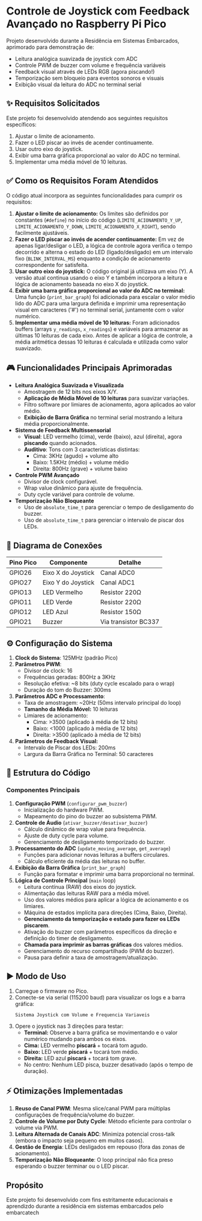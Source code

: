 # Controle de Joystick com Feedback Avançado no Raspberry Pi Pico

Projeto desenvolvido durante a Residência em Sistemas Embarcados, aprimorado para demonstração de:
- Leitura analógica suavizada de joystick com ADC
- Controle PWM de buzzer com volume e frequência variáveis
- Feedback visual através de LEDs RGB (agora piscando!)
- Temporização sem bloqueio para eventos sonoros e visuais
- Exibição visual da leitura do ADC no terminal serial

## ✨ Requisitos Solicitados
Este projeto foi desenvolvido atendendo aos seguintes requisitos específicos:
1.  Ajustar o limite de acionamento.
2.  Fazer o LED piscar ao invés de acender continuamente.
3.  Usar outro eixo do joystick.
4.  Exibir uma barra gráfica proporcional ao valor do ADC no terminal.
5.  Implementar uma média móvel de 10 leituras.

## ✅ Como os Requisitos Foram Atendidos

O código atual incorpora as seguintes funcionalidades para cumprir os requisitos:

1.  **Ajustar o limite de acionamento:** Os limites são definidos por constantes (`#define`) no início do código (`LIMITE_ACIONAMENTO_Y_UP`, `LIMITE_ACIONAMENTO_Y_DOWN`, `LIMITE_ACIONAMENTO_X_RIGHT`), sendo facilmente ajustáveis.
2.  **Fazer o LED piscar ao invés de acender continuamente:** Em vez de apenas ligar/desligar o LED, a lógica de controle agora verifica o tempo decorrido e alterna o estado do LED (ligado/desligado) em um intervalo fixo (`BLINK_INTERVAL_MS`) enquanto a condição de acionamento correspondente for satisfeita.
3.  **Usar outro eixo do joystick:** O código original já utilizava um eixo (Y). A versão atual continua usando o eixo Y e também incorpora a leitura e lógica de acionamento baseada no eixo X do joystick.
4.  **Exibir uma barra gráfica proporcional ao valor do ADC no terminal:** Uma função (`print_bar_graph`) foi adicionada para escalar o valor médio lido do ADC para uma largura definida e imprimir uma representação visual em caracteres ('#') no terminal serial, juntamente com o valor numérico.
5.  **Implementar uma média móvel de 10 leituras:** Foram adicionados buffers (arrays `y_readings`, `x_readings`) e variáveis para armazenar as últimas 10 leituras de cada eixo. Antes de aplicar a lógica de controle, a média aritmética dessas 10 leituras é calculada e utilizada como valor suavizado.

## 🎮 Funcionalidades Principais Aprimoradas
-   **Leitura Analógica Suavizada e Visualizada**
    -   Amostragem de 12 bits nos eixos X/Y.
    -   **Aplicação de Média Móvel de 10 leituras** para suavizar variações.
    -   Filtro software por limiares de acionamento, agora aplicados ao valor médio.
    -   **Exibição de Barra Gráfica** no terminal serial mostrando a leitura média proporcionalmente.
-   **Sistema de Feedback Multissensorial**
    -   **Visual**: LED vermelho (cima), verde (baixo), azul (direita), agora **piscando** quando acionados.
    -   **Auditivo**: Tons com 3 características distintas:
        -   Cima: 3KHz (agudo) + volume alto
        -   Baixo: 1.5KHz (médio) + volume médio
        -   Direita: 800Hz (grave) + volume baixo
-   **Controle PWM Avançado**
    -   Divisor de clock configurável.
    -   Wrap value dinâmico para ajuste de frequência.
    -   Duty cycle variável para controle de volume.
-   **Temporização Não Bloqueante**
    -   Uso de `absolute_time_t` para gerenciar o tempo de desligamento do buzzer.
    -   Uso de `absolute_time_t` para gerenciar o intervalo de piscar dos LEDs.

## 🔌 Diagrama de Conexões
| Pino Pico | Componente        | Detalhe                  |
|-----------|-------------------|--------------------------|
| GPIO26    | Eixo X do Joystick | Canal ADC0               |
| GPIO27    | Eixo Y do Joystick | Canal ADC1               |
| GPIO13    | LED Vermelho      | Resistor 220Ω            |
| GPIO11    | LED Verde         | Resistor 220Ω            |
| GPIO12    | LED Azul          | Resistor 150Ω            |
| GPIO21    | Buzzer            | Via transistor BC337     |

## ⚙️ Configuração do Sistema
1.  **Clock do Sistema**: 125MHz (padrão Pico)
2.  **Parâmetros PWM**:
    -   Divisor de clock: 16
    -   Frequências geradas: 800Hz a 3KHz
    -   Resolução efetiva: ~8 bits (duty cycle escalado para o wrap)
    -   Duração do tom do Buzzer: 300ms
3.  **Parâmetros ADC e Processamento**:
    -   Taxa de amostragem: ~20Hz (50ms intervalo principal do loop)
    -   **Tamanho da Média Móvel:** 10 leituras
    -   Limiares de acionamento:
        -   Cima: >3500 (aplicado à média de 12 bits)
        -   Baixo: <1000 (aplicado à média de 12 bits)
        -   Direita: >3500 (aplicado à média de 12 bits)
4.  **Parâmetros de Feedback Visual:**
    -   Intervalo de Piscar dos LEDs: 200ms
    -   Largura da Barra Gráfica no Terminal: 50 caracteres

## 🧠 Estrutura do Código
### Componentes Principais
1.  **Configuração PWM** (`configurar_pwm_buzzer`)
    -   Inicialização do hardware PWM.
    -   Mapeamento do pino do buzzer ao subsistema PWM.
2.  **Controle de Áudio** (`ativar_buzzer/desativar_buzzer`)
    -   Cálculo dinâmico de wrap value para frequência.
    -   Ajuste de duty cycle para volume.
    -   Gerenciamento de desligamento temporizado do buzzer.
3.  **Processamento do ADC** (`update_moving_average`, `get_average`)
    -   Funções para adicionar novas leituras a buffers circulares.
    -   Cálculo eficiente da média das leituras no buffer.
4.  **Exibição da Barra Gráfica** (`print_bar_graph`)
    -   Função para formatar e imprimir uma barra proporcional no terminal.
5.  **Lógica de Controle Principal** (`main` loop)
    -   Leitura contínua (RAW) dos eixos do joystick.
    -   Alimentação das leituras RAW para a média móvel.
    -   Uso dos valores médios para aplicar a lógica de acionamento e os limiares.
    -   Máquina de estados implícita para direções (Cima, Baixo, Direita).
    -   **Gerenciamento da temporização e estado para fazer os LEDs piscarem**.
    -   Ativação do buzzer com parâmetros específicos da direção e definição do timer de desligamento.
    -   **Chamada para imprimir as barras gráficas** dos valores médios.
    -   Gerenciamento do recurso compartilhado (PWM do buzzer).
    -   Pausa para definir a taxa de amostragem/atualização.

## ▶️ Modo de Uso
1.  Carregue o firmware no Pico.
2.  Conecte-se via serial (115200 baud) para visualizar os logs e a barra gráfica:
    ```bash
    Sistema Joystick com Volume e Frequencia Variaveis
    ```
3.  Opere o joystick nas 3 direções para testar:
    -   **Terminal:** Observe a barra gráfica se movimentando e o valor numérico mudando para ambos os eixos.
    -   **Cima:** LED vermelho **piscará** + tocará tom agudo.
    -   **Baixo:** LED verde **piscará** + tocará tom médio.
    -   **Direita:** LED azul **piscará** + tocará tom grave.
    -   No centro: Nenhum LED pisca, buzzer desativado (após o tempo de duração).

## ⚡ Otimizações Implementadas
1.  **Reuso de Canal PWM**: Mesma slice/canal PWM para múltiplas configurações de frequência/volume do buzzer.
2.  **Controle de Volume por Duty Cycle**: Método eficiente para controlar o volume via PWM.
3.  **Leitura Alternada de Canais ADC**: Minimiza potencial cross-talk (embora o impacto seja pequeno em muitos casos).
4.  **Gestão de Energia**: LEDs desligados em repouso (fora das zonas de acionamento).
5.  **Temporização Não Bloqueante**: O loop principal não fica preso esperando o buzzer terminar ou o LED piscar.

## Propósito

Este projeto foi desenvolvido com fins estritamente educacionais e aprendizdo durante a residência em sistemas embarcados pelo embarcatech

